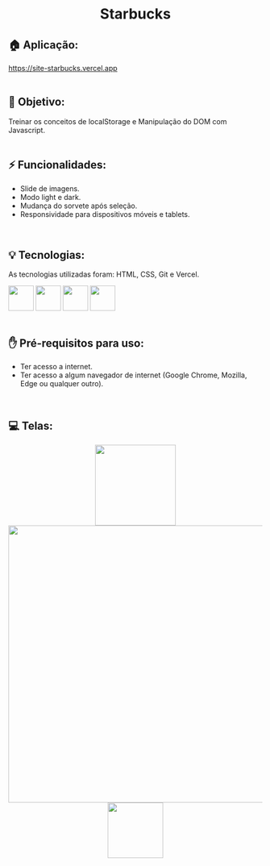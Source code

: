<h1 align="center">
  Starbucks
</h1>

## 🏠 Aplicação:
  https://site-starbucks.vercel.app
<br><br>

## 🎯 Objetivo:
  Treinar os conceitos de localStorage e Manipulação do DOM com Javascript.
<br><br>

## ⚡ Funcionalidades:
<ul>
  <li>Slide de imagens.</li>
  <li>Modo light e dark.</li>
  <li>Mudança do sorvete após seleção.</li>  
  <li>Responsividade para dispositivos móveis e tablets.</li>
</ul>
<br>

## 💡 Tecnologias:
As tecnologias utilizadas foram: HTML, CSS, Git e Vercel.
<div display: "flex" justify-content="center">
  <img width="50px" src="https://cdn.jsdelivr.net/gh/devicons/devicon@latest/icons/html5/html5-original.svg"/>
  <img width="50px" src="https://cdn.jsdelivr.net/gh/devicons/devicon@latest/icons/css3/css3-original.svg"/>
  <img width="50px" src="https://cdn.jsdelivr.net/gh/devicons/devicon@latest/icons/git/git-original.svg"/>        
  <img width="50px" src="https://cdn.jsdelivr.net/gh/devicons/devicon@latest/icons/vercel/vercel-original.svg"/>
</div>
<br>

## ✋ Pré-requisitos para uso:
<ul>
  <li>Ter acesso a internet.</li>
  <li>Ter acesso a algum navegador de internet (Google Chrome, Mozilla, Edge ou qualquer outro).</li>
</ul>
<br>

## 💻 Telas:
<div align="center">
  <img src="https://github.com/tiagorodri-dev/starbucks/assets/68871083/ee8f4a65-15a6-4b10-85e4-7341e63f1342" width="160">
  <img src="https://github.com/tiagorodri-dev/starbucks/assets/68871083/25141f90-ba74-426c-9a60-40c9a37a52f7" width="550">
  <img src="https://github.com/tiagorodri-dev/starbucks/assets/68871083/502dd83f-c708-438f-8853-e4ccb6f213f8" width="110">
</div>
